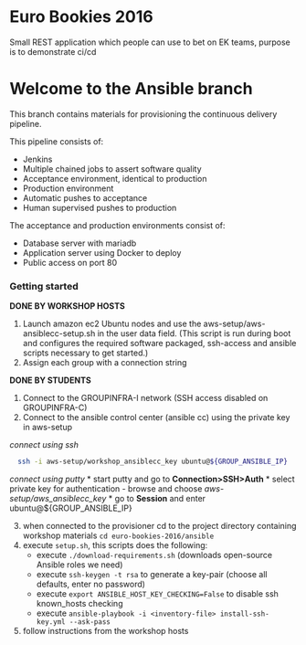 # Euro Bookies 2016

Small REST application which people can use to bet on EK teams, purpose is to demonstrate ci/cd

# Welcome to the Ansible branch

This branch contains materials for provisioning the continuous delivery pipeline.

This pipeline consists of:
 * Jenkins
 * Multiple chained jobs to assert software quality
 * Acceptance environment, identical to production
 * Production environment
 * Automatic pushes to acceptance
 * Human supervised pushes to production

The acceptance and production environments consist of:
 * Database server with mariadb
 * Application server using Docker to deploy
 * Public access on port 80

### Getting started

**DONE BY WORKSHOP HOSTS**
 1. Launch amazon ec2 Ubuntu nodes and use the aws-setup/aws-ansiblecc-setup.sh in the user data field. (This script is run during boot and configures the required software packaged, ssh-access and ansible scripts necessary to get started.)
 2. Assign each group with a connection string

**DONE BY STUDENTS**
 1. Connect to the GROUPINFRA-I network (SSH access disabled on GROUPINFRA-C)
 2. Connect to the ansible control center (ansible cc) using the private key in aws-setup

  *connect using ssh*
  ```bash
    ssh -i aws-setup/workshop_ansiblecc_key ubuntu@${GROUP_ANSIBLE_IP}
  ```
  *connect using putty*
    * start putty and go to **Connection>SSH>Auth**
    * select private key for authentication
       - browse and choose *aws-setup/aws_ansiblecc_key*
    * go to **Session** and enter ubuntu@${GROUP_ANSIBLE_IP}

 3. when connected to the provisioner cd to the project directory containing workshop materials ```cd euro-bookies-2016/ansible```
 4. execute `setup.sh`, this scripts does the following: 
       * execute `./download-requirements.sh` (downloads open-source Ansible roles we need)
       * execute `ssh-keygen -t rsa` to generate a key-pair (choose all defaults, enter no password)
       * execute `export ANSIBLE_HOST_KEY_CHECKING=False` to disable ssh known_hosts checking 
       * execute `ansible-playbook -i <inventory-file> install-ssh-key.yml --ask-pass`
 5. follow instructions from the workshop hosts

